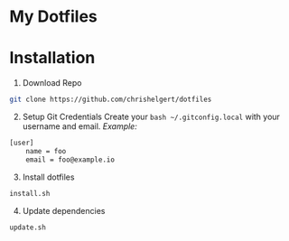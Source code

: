 # My Dotfiles

# Installation

1. Download Repo
```bash
git clone https://github.com/chrishelgert/dotfiles
```

2. Setup Git Credentials
Create your ```bash ~/.gitconfig.local``` with your username and email.
*Example:*
```bash
[user]
    name = foo
    email = foo@example.io
```

3. Install dotfiles
```bash
install.sh
```

4. Update dependencies
```bash
update.sh
```

